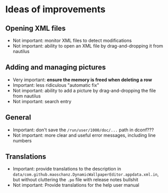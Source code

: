 # Ideas of improvements

## Opening XML files

- Not important: monitor XML files to detect modifications
- Not important: ability to open an XML file by drag-and-dropping it from nautilus

## Adding and managing pictures

- Very important: **ensure the memory is freed when deleting a row**
- Important: less ridiculous "automatic fix"
- Not important: ability to add a picture by drag-and-dropping the file from nautilus
- Not important: search entry

## General

- Important: don't save the `/run/user/1000/doc/...` path in dconf???
- Not important: more clear and useful error messages, including line numbers

## Translations

- Important: provide translations to the description in `data/com.github.maoschanz.DynamicWallpaperEditor.appdata.xml.in`, but without cluttering the `.po` file with release notes bullshit
- Not important: Provide translations for the help user manual

